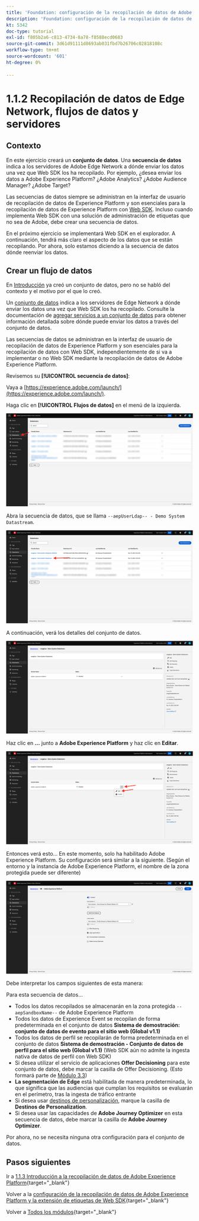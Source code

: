 ```yaml
---
title: 'Foundation: configuración de la recopilación de datos de Adobe Experience Platform y la extensión de Web SDK: Edge Network, Datastreams y recopilación de datos del lado del servidor'
description: 'Foundation: configuración de la recopilación de datos de Adobe Experience Platform y la extensión de Web SDK: Edge Network, Datastreams y recopilación de datos del lado del servidor'
kt: 5342
doc-type: tutorial
exl-id: f805b2a6-c813-4734-8a78-f8588ecd0683
source-git-commit: 3d61d91111d8693ab031fbd7b26706c02818108c
workflow-type: tm+mt
source-wordcount: '601'
ht-degree: 0%

---
```


# 1.1.2 Recopilación de datos de Edge Network, flujos de datos y servidores

## Contexto

En este ejercicio creará un **conjunto de datos**. Una **secuencia de datos** indica a los servidores de Adobe Edge Network a dónde enviar los datos una vez que Web SDK los ha recopilado. Por ejemplo, ¿desea enviar los datos a Adobe Experience Platform? ¿Adobe Analytics? ¿Adobe Audience Manager? ¿Adobe Target?

Las secuencias de datos siempre se administran en la interfaz de usuario de recopilación de datos de Experience Platform y son esenciales para la recopilación de datos de Experience Platform con [Web SDK](https://experienceleague.adobe.com/es/docs/experience-platform/web-sdk/home). Incluso cuando implementa Web SDK con una solución de administración de etiquetas que no sea de Adobe, debe crear una secuencia de datos.

En el próximo ejercicio se implementará Web SDK en el explorador. A continuación, tendrá más claro el aspecto de los datos que se están recopilando. Por ahora, solo estamos diciendo a la secuencia de datos dónde reenviar los datos.

## Crear un flujo de datos

En [Introducción](./../../../../modules/getting-started/gettingstarted/ex2.md) ya creó un conjunto de datos, pero no se habló del contexto y el motivo por el que lo creó.

Un [conjunto de datos](https://experienceleague.adobe.com/es/docs/experience-platform/datastreams/overview) indica a los servidores de Edge Network a dónde enviar los datos una vez que Web SDK los ha recopilado. Consulte la documentación de [agregar servicios a un conjunto de datos](https://experienceleague.adobe.com/es/docs/experience-platform/datastreams/configure#add-services) para obtener información detallada sobre dónde puede enviar los datos a través del conjunto de datos.

Las secuencias de datos se administran en la interfaz de usuario de recopilación de datos de Experience Platform y son esenciales para la recopilación de datos con Web SDK, independientemente de si va a implementar o no Web SDK mediante la recopilación de datos de Adobe Experience Platform.

Revisemos su **[!UICONTROL secuencia de datos]**:

Vaya a [https://experience.adobe.com/launch/](https://experience.adobe.com/launch/).

Haga clic en **[!UICONTROL Flujos de datos]** en el menú de la izquierda.

![Haga clic en el icono Flujo de datos en el panel de navegación izquierdo](./images/edgeconfig1.png)

Abra la secuencia de datos, que se llama `--aepUserLdap-- - Demo System Datastream`.

![Asigne un nombre al conjunto de datos y guarde](./images/edgeconfig2.png)

A continuación, verá los detalles del conjunto de datos.

![Asigne un nombre al conjunto de datos y guarde](./images/edgecfg1.png)

Haz clic en **...** junto a **Adobe Experience Platform** y haz clic en **Editar**.

![Asigne un nombre al conjunto de datos y guarde](./images/edgecfg1a.png)

Entonces verá esto... En este momento, solo ha habilitado Adobe Experience Platform. Su configuración será similar a la siguiente. (Según el entorno y la instancia de Adobe Experience Platform, el nombre de la zona protegida puede ser diferente)

![Asigne un nombre al conjunto de datos y guarde](./images/edgecfg2.png)

Debe interpretar los campos siguientes de esta manera:

Para esta secuencia de datos...

- Todos los datos recopilados se almacenarán en la zona protegida `--aepSandboxName--` de Adobe Experience Platform
- Todos los datos de Experience Event se recopilan de forma predeterminada en el conjunto de datos **Sistema de demostración: conjunto de datos de evento para el sitio web (Global v1.1)**
- Todos los datos de perfil se recopilarán de forma predeterminada en el conjunto de datos **Sistema de demostración - Conjunto de datos de perfil para el sitio web (Global v1.1)** (Web SDK aún no admite la ingesta nativa de datos de perfil con Web SDK)
- Si desea utilizar el servicio de aplicaciones **Offer Decisioning** para este conjunto de datos, debe marcar la casilla de Offer Decisioning. (Esto formará parte de [Módulo 3.3](./../../../../modules/delivery-activation/ajo-b2c/ajob2c-3/offer-decisioning.md))
- **La segmentación de Edge** está habilitada de manera predeterminada, lo que significa que las audiencias que cumplan los requisitos se evaluarán en el perímetro, tras la ingesta de tráfico entrante
- Si desea usar [destinos de personalización](https://experienceleague.adobe.com/es/docs/experience-platform/destinations/catalog/personalization/overview), marque la casilla de **Destinos de Personalization**.
- Si desea usar las capacidades de **Adobe Journey Optimizer** en esta secuencia de datos, debe marcar la casilla de **Adobe Journey Optimizer**.

Por ahora, no se necesita ninguna otra configuración para el conjunto de datos.

## Pasos siguientes

Ir a [1.1.3 Introducción a la recopilación de datos de Adobe Experience Platform](./ex3.md){target="_blank"}

Volver a la [configuración de la recopilación de datos de Adobe Experience Platform y la extensión de etiquetas de Web SDK](./data-ingestion-launch-web-sdk.md){target="_blank"}

Volver a [Todos los módulos](./../../../../overview.md){target="_blank"}
